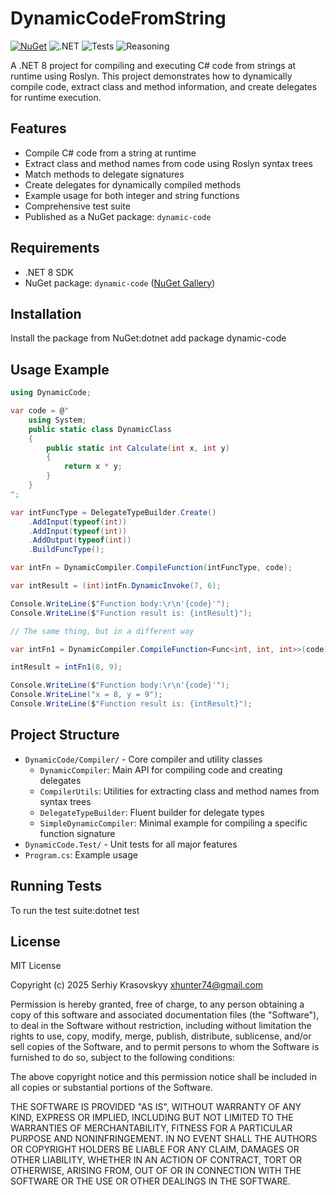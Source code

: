 # DynamicCodeFromString

[![NuGet](https://img.shields.io/nuget/v/dynamic-code.svg)](https://www.nuget.org/packages/dynamic-code)
![.NET](https://img.shields.io/badge/.NET-8.0-blue)
![Tests](https://img.shields.io/badge/tests-passing-brightgreen)
![Reasoning](https://img.shields.io/badge/reasoning-dynamic%20runtime%20C%23%20compilation-orange)

A .NET 8 project for compiling and executing C# code from strings at runtime using Roslyn. This project demonstrates how to dynamically compile code, extract class and method information, and create delegates for runtime execution.

## Features
- Compile C# code from a string at runtime
- Extract class and method names from code using Roslyn syntax trees
- Match methods to delegate signatures
- Create delegates for dynamically compiled methods
- Example usage for both integer and string functions
- Comprehensive test suite
- Published as a NuGet package: `dynamic-code`

## Requirements
- .NET 8 SDK
- NuGet package: `dynamic-code` ([NuGet Gallery](https://www.nuget.org/packages/dynamic-code))

## Installation
Install the package from NuGet:dotnet add package dynamic-code

## Usage Example  
```csharp
using DynamicCode;

var code = @"
    using System;
    public static class DynamicClass
    {
        public static int Calculate(int x, int y)
        {
            return x * y;
        }
    }
";

var intFuncType = DelegateTypeBuilder.Create()
    .AddInput(typeof(int))
    .AddInput(typeof(int))
    .AddOutput(typeof(int))
    .BuildFuncType();

var intFn = DynamicCompiler.CompileFunction(intFuncType, code);

var intResult = (int)intFn.DynamicInvoke(7, 6);

Console.WriteLine($"Function body:\r\n'{code}'");
Console.WriteLine($"Function result is: {intResult}");

// The same thing, but in a different way

var intFn1 = DynamicCompiler.CompileFunction<Func<int, int, int>>(code);

intResult = intFn1(8, 9);

Console.WriteLine($"Function body:\r\n'{code}'");
Console.WriteLine("x = 8, y = 9");
Console.WriteLine($"Function result is: {intResult}");
```

## Project Structure

- `DynamicCode/Compiler/` - Core compiler and utility classes
    - `DynamicCompiler`: Main API for compiling code and creating delegates
    - `CompilerUtils`: Utilities for extracting class and method names from syntax trees
    - `DelegateTypeBuilder`: Fluent builder for delegate types
    - `SimpleDynamicCompiler`: Minimal example for compiling a specific function signature
- `DynamicCode.Test/` - Unit tests for all major features
- `Program.cs`: Example usage

## Running Tests

To run the test suite:dotnet test

## License
MIT License

Copyright (c) 2025 Serhiy Krasovskyy xhunter74@gmail.com

Permission is hereby granted, free of charge, to any person obtaining a copy
of this software and associated documentation files (the "Software"), to deal
in the Software without restriction, including without limitation the rights
to use, copy, modify, merge, publish, distribute, sublicense, and/or sell
copies of the Software, and to permit persons to whom the Software is
furnished to do so, subject to the following conditions:

The above copyright notice and this permission notice shall be included in all
copies or substantial portions of the Software.

THE SOFTWARE IS PROVIDED "AS IS", WITHOUT WARRANTY OF ANY KIND, EXPRESS OR
IMPLIED, INCLUDING BUT NOT LIMITED TO THE WARRANTIES OF MERCHANTABILITY,
FITNESS FOR A PARTICULAR PURPOSE AND NONINFRINGEMENT. IN NO EVENT SHALL THE
AUTHORS OR COPYRIGHT HOLDERS BE LIABLE FOR ANY CLAIM, DAMAGES OR OTHER
LIABILITY, WHETHER IN AN ACTION OF CONTRACT, TORT OR OTHERWISE, ARISING FROM,
OUT OF OR IN CONNECTION WITH THE SOFTWARE OR THE USE OR OTHER DEALINGS IN THE
SOFTWARE.
